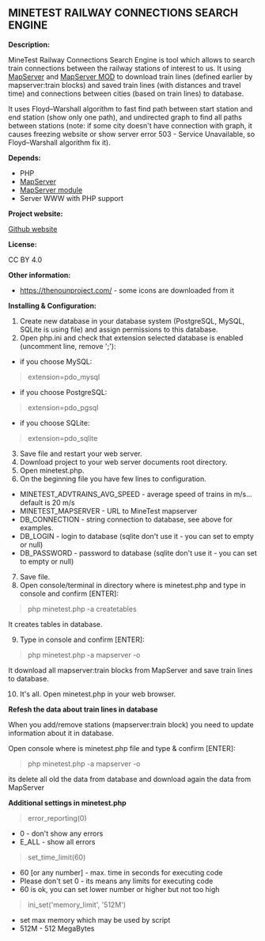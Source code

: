 ## MINETEST RAILWAY CONNECTIONS SEARCH ENGINE

**Description:**

MineTest Railway Connections Search Engine is tool which allows to search train connections between the railway stations of interest to us.
It using [MapServer](https://github.com/minetest-mapserver/mapserver) and [MapServer MOD](https://github.com/minetest-mapserver/mapserver_mod) to download train lines (defined earlier by mapserver:train blocks) and saved train lines (with distances and travel time) and connections between cities (based on train lines) to database.

It uses Floyd–Warshall algorithm to fast find path between start station and end station (show only one path), and undirected graph to find all paths between stations (note: if some city doesn't have connection with graph, it causes freezing website or show server error 503 - Service Unavailable, so Floyd–Warshall algorithm fix it).

**Depends:**

- PHP
- [MapServer ](https://github.com/minetest-mapserver/mapserver)
- [MapServer module ](https://github.com/minetest-mapserver/mapserver_mod)
- Server WWW with PHP support

**Project website:**

[Github website](https://github.com/nitro2010/minetest_traintimetable)

**License:**

CC BY 4.0

**Other information:**

- https://thenounproject.com/ - some icons are downloaded from it

**Installing & Configuration:**

1. Create new database in your database system (PostgreSQL, MySQL, SQLite is using file) and assign permissions to this database.
2. Open php.ini and check that extension selected database is enabled (uncomment line, remove ';'):
- if you choose MySQL:
> extension=pdo_mysql
- if you choose PostgreSQL:
> extension=pdo_pgsql
- if you choose SQLite:
> extension=pdo_sqlite

3. Save file and restart your web server.
4. Download project to your web server documents root directory.
5. Open minetest.php.
6. On the beginning file you have few lines to configuration.
- MINETEST_ADVTRAINS_AVG_SPEED - average speed of trains in m/s... default is 20 m/s
- MINETEST_MAPSERVER - URL to MineTest mapserver
- DB_CONNECTION - string connection to database, see above for examples.
- DB_LOGIN - login to database (sqlite don't use it - you can set to empty or null)
- DB_PASSWORD - password to database (sqlite don't use it - you can set to empty or null)
7. Save file.
8. Open console/terminal in directory where is minetest.php and type in console and confirm [ENTER]:

> php minetest.php -a createtables

It creates tables in database.

9. Type in console and confirm [ENTER]:

> php minetest.php -a mapserver -o

It download all mapserver:train blocks from MapServer and save train lines to database.

10. It's all. Open minetest.php in your web browser.

**Refesh the data about train lines in  database**

When you add/remove stations (mapserver:train block) you need to update information about it in database.

Open console where is minetest.php file
and type & confirm [ENTER]:

> php minetest.php -a mapserver -o

its delete all old the data from database and download again the data from MapServer

**Additional settings in minetest.php**

> error_reporting(0)

- 0 - don't show any errors
- E_ALL - show all errors

> set_time_limit(60)

- 60 [or any number] - max. time in seconds for executing code
- Please don't set 0 - its means any limits for executing code
- 60 is ok, you can set lower number or higher but not too high

> ini_set('memory_limit', '512M')

- set max memory which may be used by script
- 512M - 512 MegaBytes